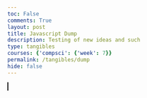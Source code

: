 ```yaml
---
toc: False
comments: True
layout: post
title: Javascript Dump
description: Testing of new ideas and such
type: tangibles
courses: {'compsci': {'week': 7}}
permalink: /tangibles/dump
hide: false
---
```


<html>
<head>
    <style>
        canvas {
            border: 1px solid black;
            .bgmove {
            width: 750px;
            height: 400px;
            background-image: url("images/room2.png");
            background-size: cover;
            position: absolute;
            }
        }
    </style>
</head>
<body>
    <canvas id="gameCanvas" width="700" height="400"></canvas>
    <div class="bgmove"></div>
    <script>
        // Setup Canvas
        var canvas = document.createElement("canvas");
        var ctx = canvas.getContext("2d");
        // Ray
        var rayx;
        var rayy;
        var rayz;
        var rayax;
        var rayay;
        // Rendered Points
        var pointx;
        var pointy;
        var pointz;
        // Camera
        var camx;
        var camy;
        var camz;
        var rotx;
        var roty;
        function point(x,y,z) {
            pointx = x;
            pointy = y;
            pointz = z;
        };
        function calc(x,y,z) {
            point(x-camx,y-camy,z-camz);
            point(pointx*Math.cos(rotx)-pointz*Math.sin(rotx),pointy,pointx*Math.sin(rotx)+pointz*Math.cos(rotx));
            point(pointx,pointy*Math.cos(roty)-pointz*Math.sin(roty),pointy*Math.sin(roty)+pointz*Math.cos(roty));
            point(pointx*(250/pointz),pointy*(250/pointz),pointz);
            return (pointx,pointy);
        };
        function pointTo(x,y,z) {
            rayax = Math.atan((x-pointx)/(z-pointz)) + ((z>pointz)*180);
            rayay = Math.atan((y-pointy)/(z-pointz)) + ((z>pointz)*180);
            return (rayax,rayay);
        };
        function circle(x,y,radius) {
            ctx.beginPath();
            ctx.arc(x,y,radius,0,2*Math.PI);
            ctx.fill();
        };
        var pointX = [];
        var pointY = [];
        var pointZ = [];
        function addPoints(width,height) {
            ctx.fillStyle = "white";
            var x = -width/2 + camx;
            var y = -height/2 + camy;
            var z = camz + 200
            for (var i = 0; i < height; i++) {
                for (var j = 0; j < width; j++) {
                    pointX.push(x);
                    pointY.push(y);
                    pointZ.push(z);
                    x += 40;
                }
                x = -width/2 + camx;
                y += 40
            }
        };
        function visualRay(x,y,z) {
            ctx.strokeStyle = "black";
            ctx.lineWidth = 2;
            ctx.beginPath();
            calc(0,0,0);
            ctx.moveTo(pointx, pointy);
            calc(x,y,z);
            ctx.lineTo(pointx, point);
            ctx.stroke();
        };
        function drawRays() {
            var len = pointX.length;
            for (var i = 0; i < len; i++) {
                visualRay(pointX[i],pointY[i],pointZ[i]);
            }
        };
        // Setup
        addPoints(15,10);
        function update() {
            // All Code
            drawRays();
            // Repeat
            update();
        };
        // Run
        update();
        // Event listener for player movement (arrow keys)
        document.addEventListener("keydown", (event) => {
            switch (event.key) {
                case "ArrowUp":
                    event.preventDefault();
                    break;
                case "ArrowDown":
                    event.preventDefault();
                    break;
                case "ArrowLeft":
                    event.preventDefault();
                    break;
                case "ArrowRight":
                    event.preventDefault();
                    break;
            }
        });
    </script>
</body>
</html>
